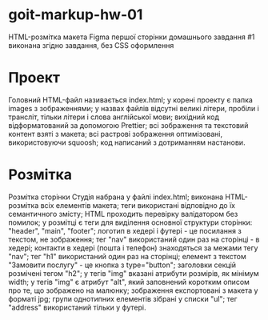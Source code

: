 # goit-markup-hw-01
HTML-розмітка макета Figma першої сторінки домашнього завдання #1 виконана згідно завдання, без CSS оформлення
# Проект
Головний HTML-файл називається index.html; у корені проекту є папка images з зображеннями; у назвах файлів відсутні великі літери, пробіли і трансліт, тільки літери і слова англійської мови; вихідний код відформатований за допомогою Prettier; всі зображення та текстовий контент взяті з макета; всі растрові зображення оптимізовані, використовуючи squoosh; код написаний з дотриманням настанови.
# Розмітка
Розмітка сторінки Студія набрана у файлі index.html; виконана HTML-розмітка всіх елементів макета; теги використані відповідно до їх семантичного змісту; HTML проходить перевірку валідатором без помилок; у розмітці є теги для виділення основної структури сторінки: "header", "main", "footer"; логотип в хедері і футері - це посилання з текстом, не зображення; тег "nav" використаний один раз на сторінці - в хедері; контакти в хедері (пошта і телефон) знаходяться за межами тегу "nav"; тег "h1" використаний один раз на сторінці; елемент з текстом "Замовити послугу" - це кнопка з type="button"; заголовки секцій розмічені тегом "h2"; у тегів "img" вказані атрибути розмірів, як мінімум width; у тегів "img" є атрибут "alt", який заповнений коротким описом про те, що зображено на малюнку; зображення експортовані з макета у форматі jpg; групи однотипних елементів зібрані у списки "ul"; тег "address" використаний тільки у футері.
